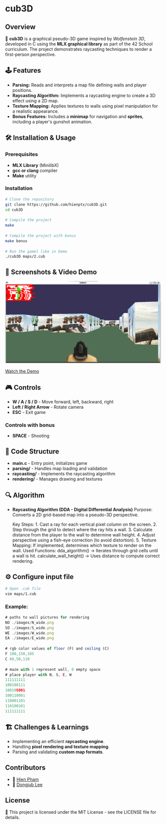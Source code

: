 # cub3D

## Overview
🎯 **cub3D** is a graphical pseudo-3D game inspired by *Wolfenstein 3D*, developed in C using the **MLX graphical library** as part of the 42 School curriculum. The project demonstrates raycasting techniques to render a first-person perspective.

## 🕹️ Features
- **Parsing:** Reads and interprets a map file defining walls and player positions.
-  **Raycasting Algorithm:** Implements a raycasting engine to create a 3D effect using a 2D map.
- **Texture Mapping:** Applies textures to walls using pixel manipulation for a realistic appearance.
- **Bonus Features:** Includes a **minimap** for navigation and **sprites**, including a player's gunshot animation.

## 🛠️ Installation & Usage
### Prerequisites
- **MLX Library** (MinilibX)
- **gcc or clang** compiler
- **Make** utility

### Installation
```bash
# Clone the repository
git clone https://github.com/hienptx/cub3D.git
cd cub3D

# Compile the project
make

# Compile the project with bonus
make bonus

# Run the gamel like in Demo
./cub3D maps/2.cub
```

## 🎥 Screenshots & Video Demo
![Gameplay Screenshot](images/cub3D2.png)

[Watch the Demo](https://youtu.be/EVUZNPmnXw8)

## 🎮 Controls
- **W / A / S / D** - Move forward, left, backward, right
- **Left / Right Arrow** - Rotate camera
- **ESC** - Exit game
### Controls with bonus
- **SPACE** - Shooting

## 📑 Code Structure
- **main.c** - Entry point, initializes game
- **parsing/** - Handles map loading and validation
- **raycasting/** - Implements the raycasting algorithm
- **rendering/** - Manages drawing and textures

## 🔍 Algorithm
- **Raycasting Algorithm (DDA - Digital Differential Analysis)**
    Purpose: Converts a 2D grid-based map into a pseudo-3D perspective.
    
    Key Steps:
      1. Cast a ray for each vertical pixel column on the screen.
      2. Step through the grid to detect where the ray hits a wall.
      3. Calculate distance from the player to the wall to determine wall height.
      4. Adjust perspective using a fish-eye correction (to avoid distortion).
      5. Texture Mapping: If implemented, determines which texture to render on the wall.
    Used Functions:
      dda_algorithm() → Iterates through grid cells until a wall is hit.
      calculate_wall_height() → Uses distance to compute correct rendering.
  
## ⚙️ Configure input file
```bash
# Open .cub file
vim maps/1.cub
```
### Example:
```javascript
# paths to wall pictures for rendering
NO ./images/N_wide.png
SO ./images/S_wide.png
WE ./images/W_wide.png
EA ./images/E_wide.png

# rgb color values of floor (F) and ceiling (C)
F 100,150,105
C 60,50,110

# maze with 1 represent wall, 0 empty space
# place player with N, S, E, W
111111111
100100111
10010S001
100110001
110001101
110100101
111111111
```

## 🏗️ Challenges & Learnings
- Implementing an efficient **raycasting engine**.
- Handling **pixel rendering and texture mapping**.
- Parsing and validating **custom map formats**.

## Contributors
- 👤 [Hien Pham](https://github.com/hienptx)
- 👤 [Dongjub Lee](https://github.com/dongjle2)

## License
📜 This project is licensed under the MIT License - see the LICENSE file for details.

